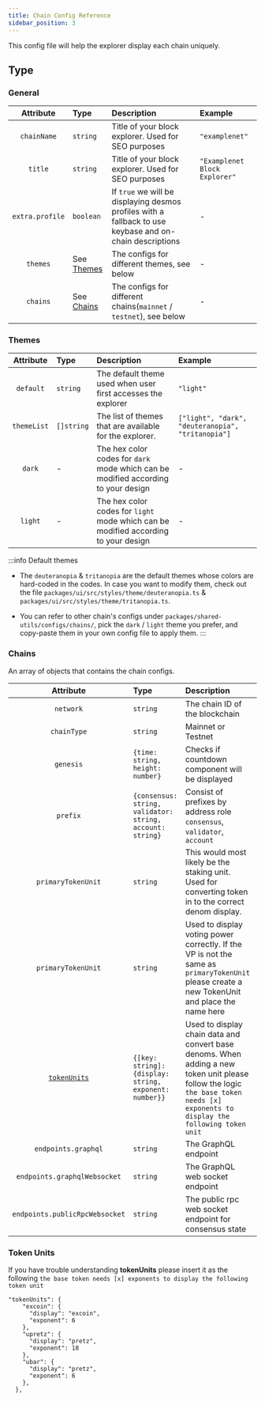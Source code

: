 ```yaml
---
title: Chain Config Reference
sidebar_position: 3
---
```


This config file will help the explorer display each chain uniquely.


## Type

### General
| Attribute | Type  | Description | Example |
| :-------: | :---  | :---------- | :------ |
| `chainName` | `string`  | Title of your block explorer. Used for SEO purposes | `"examplenet"` |
| `title` | `string`  | Title of your block explorer. Used for SEO purposes | `"Examplenet Block Explorer"` |
| `extra.profile` | `boolean`  | If `true` we will be displaying desmos profiles with a fallback to use keybase and on-chain descriptions | - |
| `themes` | See [Themes](#themes) | The configs for different themes, see below | - |
| `chains` | See [Chains](#chains) | The configs for different chains(`mainnet` / `testnet`), see below | - |

### Themes
| Attribute | Type  | Description | Example |
| :-------: | :---  | :---------- | :------ |
| `default` | `string`  | The default theme used when user first accesses the explorer | `"light"` |
| `themeList` | `[]string`  | The list of themes that are available for the explorer. | `["light", "dark", "deuteranopia", "tritanopia"]` |
| `dark` | -  | The hex color codes for `dark` mode which can be modified according to your design | - |
| `light` | -  | The hex color codes for `light` mode which can be modified according to your design | - |

:::info Default themes
- The `deuteranopia` & `tritanopia` are the default themes whose colors are hard-coded in the codes. In case you want to modify them, check out the file `packages/ui/src/styles/theme/deuteranopia.ts` & `packages/ui/src/styles/theme/tritanopia.ts`.

- You can refer to other chain's configs under `packages/shared-utils/configs/chains/`, pick the `dark` / `light` theme you prefer, and copy-paste them in your own config file to apply them.
:::

### Chains
An array of objects that contains the chain configs.

| Attribute | Type  | Description | Example |
| :-------: | :---  | :---------- | :------ |
| `network` | `string`  | The chain ID of the blockchain | - |
| `chainType` | `string`  | Mainnet or Testnet | - |
| `genesis` | `{time: string, height: number}`  | Checks if countdown component will be displayed | - |
| `prefix` | `{consensus: string,  validator: string, account: string}`  | Consist of prefixes by address role `consensus`, `validator`, `account` | `"prefix": { "consensus": "examplenetvalcons", "validator": "examplenetvaloper", "account": "examplenet" }` |
| `primaryTokenUnit` | `string`  | This would most likely be the staking unit. Used for converting token in to the correct denom display. | `excoin` |
| `primaryTokenUnit` | `string`  | Used to display voting power correctly. If the VP is not the same as `primaryTokenUnit` please create a new TokenUnit and place the name here | `excoin` |
| [`tokenUnits`](#tokenUnits) | `{[key: string]: {display: string, exponent: number}}`  | Used to display chain data and convert base denoms. When adding a new token unit please follow the logic `the base token needs [x] exponents to display the following token unit` |  `"excoin": {  "display": "excoin", "exponent": 6 }` |
| `endpoints.graphql` | `string`  | The GraphQL endpoint  | `"https://gql.examplenet.com/v1/graphql"` |
| `endpoints.graphqlWebsocket` | `string`  | The GraphQL web socket endpoint | `"wss://gql.examplenet.com/v1/graphql"` |
| `endpoints.publicRpcWebsocket` | `string`  | The public rpc web socket endpoint for consensus state | `"wss://rpc.examplenet.com/websocket"` |


### Token Units

If you have trouble understanding **tokenUnits** please insert it as the following `the base token needs [x] exponents to display the following token unit`


```
"tokenUnits": {
    "excoin": {
      "display": "excoin",
      "exponent": 6
    },
    "upretz": {
      "display": "pretz",
      "exponent": 18
    },
    "ubar": {
      "display": "pretz",
      "exponent": 6
    },
  },
```
